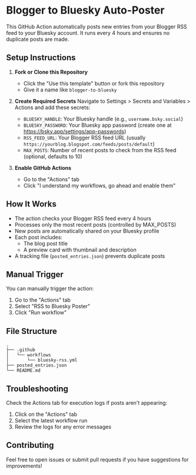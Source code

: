 # Blogger to Bluesky Auto-Poster

This GitHub Action automatically posts new entries from your Blogger RSS feed to your Bluesky account. It runs every 4 hours and ensures no duplicate posts are made.

## Setup Instructions

1. **Fork or Clone this Repository**
   - Click the "Use this template" button or fork this repository
   - Give it a name like `blogger-to-bluesky`

2. **Create Required Secrets**
   Navigate to Settings > Secrets and Variables > Actions and add these secrets:
   - `BLUESKY_HANDLE`: Your Bluesky handle (e.g., `username.bsky.social`)
   - `BLUESKY_PASSWORD`: Your Bluesky app password (create one at https://bsky.app/settings/app-passwords)
   - `RSS_FEED_URL`: Your Blogger RSS feed URL (usually `https://yourblog.blogspot.com/feeds/posts/default`)
   - `MAX_POSTS`: Number of recent posts to check from the RSS feed (optional, defaults to 10)

3. **Enable GitHub Actions**
   - Go to the "Actions" tab
   - Click "I understand my workflows, go ahead and enable them"

## How It Works

- The action checks your Blogger RSS feed every 4 hours
- Processes only the most recent posts (controlled by MAX_POSTS)
- New posts are automatically shared on your Bluesky profile
- Each post includes:
  - The blog post title
  - A preview card with thumbnail and description
- A tracking file (`posted_entries.json`) prevents duplicate posts

## Manual Trigger

You can manually trigger the action:
1. Go to the "Actions" tab
2. Select "RSS to Bluesky Poster"
3. Click "Run workflow"

## File Structure

```
.
├── .github
│   └── workflows
│       └── bluesky-rss.yml
├── posted_entries.json
└── README.md
```

## Troubleshooting

Check the Actions tab for execution logs if posts aren't appearing:
1. Click on the "Actions" tab
2. Select the latest workflow run
3. Review the logs for any error messages

## Contributing

Feel free to open issues or submit pull requests if you have suggestions for improvements!

